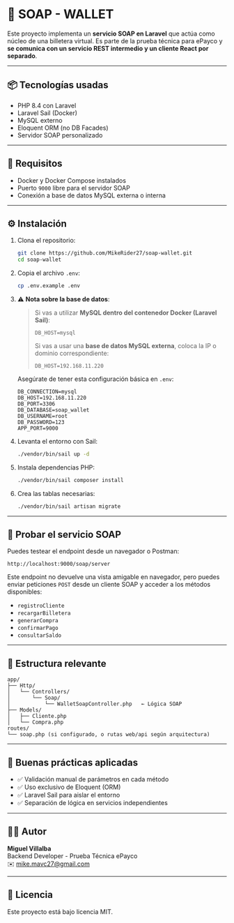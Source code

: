 # 💸 SOAP - WALLET

Este proyecto implementa un **servicio SOAP en Laravel** que actúa como núcleo de una billetera virtual. Es parte de la prueba técnica para ePayco y **se comunica con un servicio REST intermedio y un cliente React por separado**.

---

## 📦 Tecnologías usadas

- PHP 8.4 con Laravel
- Laravel Sail (Docker)
- MySQL externo
- Eloquent ORM (no DB Facades)
- Servidor SOAP personalizado

---

## 🚀 Requisitos

- Docker y Docker Compose instalados
- Puerto `9000` libre para el servidor SOAP
- Conexión a base de datos MySQL externa o interna

---

## ⚙️ Instalación

1. Clona el repositorio:
   ```bash
   git clone https://github.com/MikeRider27/soap-wallet.git
   cd soap-wallet
   ```

2. Copia el archivo `.env`:
   ```bash
   cp .env.example .env
   ```

3. ⚠️ **Nota sobre la base de datos**:

   > Si vas a utilizar **MySQL dentro del contenedor Docker (Laravel Sail)**:
   > ```env
   > DB_HOST=mysql
   > ```
   >  
   > Si vas a usar una **base de datos MySQL externa**, coloca la IP o dominio correspondiente:
   > ```env
   > DB_HOST=192.168.11.220
   > ```

   Asegúrate de tener esta configuración básica en `.env`:

   ```env
   DB_CONNECTION=mysql
   DB_HOST=192.168.11.220
   DB_PORT=3306
   DB_DATABASE=soap_wallet
   DB_USERNAME=root
   DB_PASSWORD=123
   APP_PORT=9000
   ```

4. Levanta el entorno con Sail:
   ```bash
   ./vendor/bin/sail up -d
   ```

5. Instala dependencias PHP:
   ```bash
   ./vendor/bin/sail composer install
   ```

6. Crea las tablas necesarias:
   ```bash
   ./vendor/bin/sail artisan migrate
   ```

---

## 🧪 Probar el servicio SOAP

Puedes testear el endpoint desde un navegador o Postman:

```
http://localhost:9000/soap/server
```

Este endpoint no devuelve una vista amigable en navegador, pero puedes enviar peticiones `POST` desde un cliente SOAP y acceder a los métodos disponibles:

- `registroCliente`
- `recargarBilletera`
- `generarCompra`
- `confirmarPago`
- `consultarSaldo`

---

## 📂 Estructura relevante

```
app/
├── Http/
│   └── Controllers/
│       └── Soap/
│           └── WalletSoapController.php   ← Lógica SOAP
├── Models/
│   ├── Cliente.php
│   └── Compra.php
routes/
└── soap.php (si configurado, o rutas web/api según arquitectura)
```

---

## 🧼 Buenas prácticas aplicadas

- ✅ Validación manual de parámetros en cada método
- ✅ Uso exclusivo de Eloquent (ORM)
- ✅ Laravel Sail para aislar el entorno
- ✅ Separación de lógica en servicios independientes

---

## 🧑‍💻 Autor

**Miguel Villalba**  
Backend Developer - Prueba Técnica ePayco  
✉️ mike.mavc27@gmail.com

---

## 📄 Licencia

Este proyecto está bajo licencia MIT.
